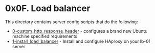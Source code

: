 # 0x0F. Load balancer
This directory contains server config scripts that do the following:
- [0-custom_http_response_header](0-custom_http_response_header) - configures a brand new Ubuntu machine specified requirements
- [1-install_load_balancer](1-install_load_balancer) - Install and configure HAproxy on your lb-01 server